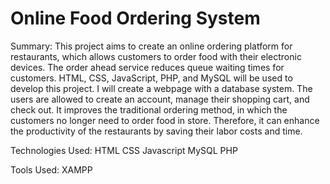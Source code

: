 # Online Food Ordering System 
Summary:
This project aims to create an online ordering platform for restaurants, which allows customers to order food with their electronic devices. The order ahead service reduces queue waiting times for customers. HTML, CSS, JavaScript, PHP, and MySQL will be used to develop this project. I will create a webpage with a database system. The users are allowed to create an account, manage their shopping cart, and check out. It improves the traditional ordering method, in which the customers no longer need to order food in store. Therefore, it can enhance the productivity of the restaurants by saving their labor costs and time.  

Technologies Used:
HTML
CSS
Javascript
MySQL
PHP

Tools Used:
XAMPP
